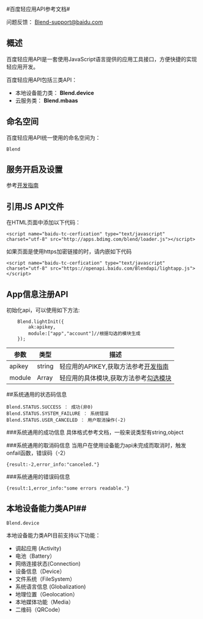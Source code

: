 #百度轻应用API参考文档#

问题反馈： [Blend-support@baidu.com](mailto:Blend-support@baidu.com)


## 概述 ##

百度轻应用API是一套使用JavaScript语言提供的应用工具接口，方便快捷的实现轻应用开发。

百度轻应用API包括三类API：

- 本地设备能力类： **Blend.device**
- 云服务类：   **Blend.mbaas**

## 命名空间

百度轻应用API统一使用的命名空间为：

    Blend

## 服务开启及设置

参考[开发指南](http://Blendjs.org/lightapp/docs/dev_guide#h2_1)
    
## 引用JS API文件

在HTML页面中添加以下代码：

    <script name="baidu-tc-cerfication" type="text/javascript" charset="utf-8" src="http://apps.bdimg.com/blend/loader.js"></script>

如果页面是使用https加密链接的时，请内嵌如下代码

    <script name="baidu-tc-cerfication" type="text/javascript" charset="utf-8" src="https://openapi.baidu.com/Blendapi/lightapp.js"></script>

## App信息注册API ##


初始化api，可以使用如下方法:
 
		Blend.lightInit({
			ak:apikey,
			module:["app","account"]//根据勾选的模块生成
		});

参数 | 类型 | 描述 
------------ | ------------- | ------------
apikey | string | 轻应用的APIKEY,获取方法参考[开发指南](http://Blendjs.org/lightapp/docs/dev_guide)
module | Array | 轻应用的具体模块,获取方法参考[勾选模块](http://Blendjs.org/lightapp/api-product)



##系统通用的状态码信息

    Blend.STATUS.SUCCESS ： 成功(非0)
    Blend.STATUS.SYSTEM_FAILURE ： 系统错误
    Blend.STATUS.USER_CANCELED ： 用户取消操作(-2)
    
###系统通用的成功信息
具体格式参考文档，一般来说类型有string,object

###系统通用的取消码信息
当用户在使用设备能力api未完成而取消时，触发onfail函数，错误码（-2）

    {result:-2,error_info:"canceled."}

###系统通用的错误码信息
    
    {result:1,error_info:"some errors readable."}

## 本地设备能力类API##
    Blend.device

本地设备能力类API目前支持以下功能：

- 调起应用 (Activity)
- 电池（Battery）
- 网络连接状态(Connection)
- 设备信息（Device）
- 文件系统（FileSystem）
- 系统语言信息 (Globalization)
- 地理位置（Geolocation）
- 本地媒体功能（Media）
- 二维码（QRCode）